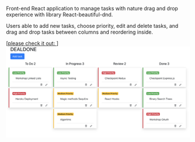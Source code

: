 
Front-end React application to manage tasks with nature drag and drop experience with library React-beautiful-dnd.

Users able to add new tasks, choose priority, edit and delete tasks, and drag and drop tasks between columns and reordering inside.

[[please check it out: ](https://youtu.be/AQcwHiZzBMk)]
![Organize your tasks:](public/image.png)
